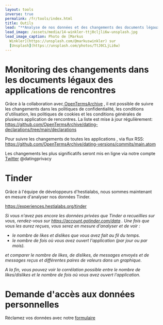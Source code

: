 ```yaml
---
layout: tools
inverse: true
permalink: /fr/tools/index.html
title: Outils
lead: "**Analyse de nos données et des changements des documents légaux**"
lead_image: /assets/media/14-winkler-ttj0cljli6w-unsplash.jpg
lead_image_caption: Photo de [Markus
  Winkler](https://unsplash.com/@markuswinkler) sur
  [Unsplash](https://unsplash.com/photos/TtJ0CLjLi6w)
---
```

# Monitoring des changements dans les documents légaux des applications de rencontres

Grâce à la collaboration avec[ OpenTermsArchive](https://opentermsarchive.org/fr) , il est possible de suivre les changements dans les politiques de confidentialité, les conditions d'utilisation, les politiques de cookies et les conditions générales de plusieurs application de rencontres.
La liste est mise à jour régulièrement:
<https://github.com/OpenTermsArchive/dating-declarations/tree/main/declarations>


Pour suivre les changements de toutes les applications , via flux RSS: <https://github.com/OpenTermsArchive/dating-versions/commits/main.atom>

Les changements les plus significatifs seront mis en ligne via notre compte [Twitter](https://twitter.com/datingprivacy) @datingprivacy

# Tinder

Grâce à l'équipe de développeurs d'hestialabs, nous sommes maintenant en
mesure d'analyser nos données Tinder.

<https://experiences.hestialabs.org/tinder>

*Si vous n'avez pas encore les données privées que Tinder a recueillies sur vous, rendez-vous sur <https://account.gotinder.com/data> . Une fois que vous les aurez reçues, vous serez en mesure d'analyser et de voir :*

* *le nombre de likes et dislikes que vous avez fait au fil du temps.*
* *le nombre de fois où vous avez ouvert l'application (par jour ou par mois).*

*et comparer le nombre de likes, de dislikes, de messages envoyés et de messages reçus et différentes paires de valeurs dans un graphique.*

*A la fin, vous pouvez voir la corrélation possible entre le nombre de likes/dislikes et le nombre de fois où vous avez ouvert l'application.*

# Demande d'accès aux données personnelles

Réclamez vos données avec notre [formulaire](https://dating-privacy.hestialabs.org/fr/act/sar/)